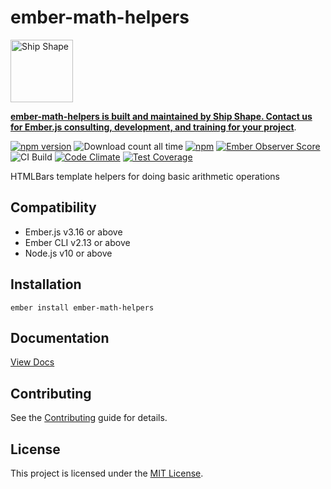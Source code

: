 # ember-math-helpers

<a href="https://shipshape.io/"><img src="http://i.imgur.com/KVqNjgO.png" alt="Ship Shape" width="100" height="100"/></a>

**[ember-math-helpers is built and maintained by Ship Shape. Contact us for Ember.js consulting, development, and training for your project](https://shipshape.io/ember-consulting/)**.

[![npm version](https://badge.fury.io/js/ember-math-helpers.svg)](http://badge.fury.io/js/ember-math-helpers)
![Download count all time](https://img.shields.io/npm/dt/ember-math-helpers.svg)
[![npm](https://img.shields.io/npm/dm/ember-math-helpers.svg)]()
[![Ember Observer Score](http://emberobserver.com/badges/ember-math-helpers.svg)](http://emberobserver.com/addons/ember-math-helpers)
![CI Build](https://github.com/shipshapecode/ember-math-helpers/workflows/CI%20Build/badge.svg)
[![Code Climate](https://codeclimate.com/github/shipshapecode/ember-math-helpers/badges/gpa.svg)](https://codeclimate.com/github/shipshapecode/ember-math-helpers)
[![Test Coverage](https://codeclimate.com/github/shipshapecode/ember-math-helpers/badges/coverage.svg)](https://codeclimate.com/github/shipshapecode/ember-math-helpers/coverage)

HTMLBars template helpers for doing basic arithmetic operations

Compatibility
------------------------------------------------------------------------------

* Ember.js v3.16 or above
* Ember CLI v2.13 or above
* Node.js v10 or above

Installation
------------------------------------------------------------------------------

`ember install ember-math-helpers`

Documentation
------------------------------------------------------------------------------
[View Docs](https://shipshapecode.github.io/ember-math-helpers/)

Contributing
------------------------------------------------------------------------------

See the [Contributing](CONTRIBUTING.md) guide for details.


License
------------------------------------------------------------------------------

This project is licensed under the [MIT License](LICENSE.md).
